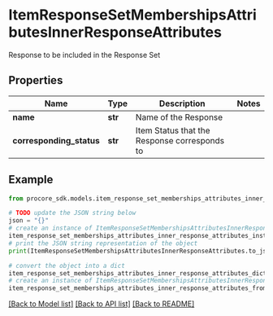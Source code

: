# ItemResponseSetMembershipsAttributesInnerResponseAttributes

Response to be included in the Response Set

## Properties

Name | Type | Description | Notes
------------ | ------------- | ------------- | -------------
**name** | **str** | Name of the Response | 
**corresponding_status** | **str** | Item Status that the Response corresponds to | 

## Example

```python
from procore_sdk.models.item_response_set_memberships_attributes_inner_response_attributes import ItemResponseSetMembershipsAttributesInnerResponseAttributes

# TODO update the JSON string below
json = "{}"
# create an instance of ItemResponseSetMembershipsAttributesInnerResponseAttributes from a JSON string
item_response_set_memberships_attributes_inner_response_attributes_instance = ItemResponseSetMembershipsAttributesInnerResponseAttributes.from_json(json)
# print the JSON string representation of the object
print(ItemResponseSetMembershipsAttributesInnerResponseAttributes.to_json())

# convert the object into a dict
item_response_set_memberships_attributes_inner_response_attributes_dict = item_response_set_memberships_attributes_inner_response_attributes_instance.to_dict()
# create an instance of ItemResponseSetMembershipsAttributesInnerResponseAttributes from a dict
item_response_set_memberships_attributes_inner_response_attributes_from_dict = ItemResponseSetMembershipsAttributesInnerResponseAttributes.from_dict(item_response_set_memberships_attributes_inner_response_attributes_dict)
```
[[Back to Model list]](../README.md#documentation-for-models) [[Back to API list]](../README.md#documentation-for-api-endpoints) [[Back to README]](../README.md)


